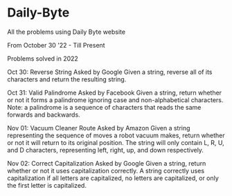 # Daily-Byte
All the problems using Daily Byte website

From October 30 '22 - Till Present

Problems solved in 2022

Oct 30: Reverse String
Asked by Google
Given a string, reverse all of its characters and return the resulting string.

Oct 31: Valid Palindrome
Asked by Facebook
Given a string, return whether or not it forms a palindrome ignoring case and non-alphabetical characters.
Note: a palindrome is a sequence of characters that reads the same forwards and backwards.

Nov 01: Vacuum Cleaner Route
Asked by Amazon
Given a string representing the sequence of moves a robot vacuum makes, return whether or not it will return to its original position. The string will only contain L, R, U, and D characters, representing left, right, up, and down respectively.

Nov 02: Correct Capitalization
Asked by Google
Given a string, return whether or not it uses capitalization correctly. A string correctly uses capitalization if all letters are capitalized, no letters are capitalized, or only the first letter is capitalized.
